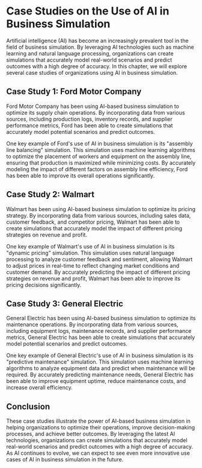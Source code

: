 Case Studies on the Use of AI in Business Simulation
====================================================================================================

Artificial intelligence (AI) has become an increasingly prevalent tool in the field of business simulation. By leveraging AI technologies such as machine learning and natural language processing, organizations can create simulations that accurately model real-world scenarios and predict outcomes with a high degree of accuracy. In this chapter, we will explore several case studies of organizations using AI in business simulation.

Case Study 1: Ford Motor Company
--------------------------------

Ford Motor Company has been using AI-based business simulation to optimize its supply chain operations. By incorporating data from various sources, including production logs, inventory records, and supplier performance metrics, Ford has been able to create simulations that accurately model potential scenarios and predict outcomes.

One key example of Ford's use of AI in business simulation is its "assembly line balancing" simulation. This simulation uses machine learning algorithms to optimize the placement of workers and equipment on the assembly line, ensuring that production is maximized while minimizing costs. By accurately modeling the impact of different factors on assembly line efficiency, Ford has been able to improve its overall operations significantly.

Case Study 2: Walmart
---------------------

Walmart has been using AI-based business simulation to optimize its pricing strategy. By incorporating data from various sources, including sales data, customer feedback, and competitor pricing, Walmart has been able to create simulations that accurately model the impact of different pricing strategies on revenue and profit.

One key example of Walmart's use of AI in business simulation is its "dynamic pricing" simulation. This simulation uses natural language processing to analyze customer feedback and sentiment, allowing Walmart to adjust prices in real-time to reflect changing market conditions and customer demand. By accurately predicting the impact of different pricing strategies on revenue and profit, Walmart has been able to improve its pricing decisions significantly.

Case Study 3: General Electric
------------------------------

General Electric has been using AI-based business simulation to optimize its maintenance operations. By incorporating data from various sources, including equipment logs, maintenance records, and supplier performance metrics, General Electric has been able to create simulations that accurately model potential scenarios and predict outcomes.

One key example of General Electric's use of AI in business simulation is its "predictive maintenance" simulation. This simulation uses machine learning algorithms to analyze equipment data and predict when maintenance will be required. By accurately predicting maintenance needs, General Electric has been able to improve equipment uptime, reduce maintenance costs, and increase overall efficiency.

Conclusion
----------

These case studies illustrate the power of AI-based business simulation in helping organizations to optimize their operations, improve decision-making processes, and achieve better outcomes. By leveraging the latest AI technologies, organizations can create simulations that accurately model real-world scenarios and predict outcomes with a high degree of accuracy. As AI continues to evolve, we can expect to see even more innovative use cases of AI in business simulation in the future.
